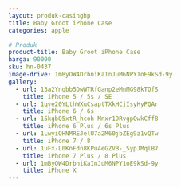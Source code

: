 ```yaml
---
layout: produk-casinghp
title: Baby Groot iPhone Case
categories: apple

# Produk
product-title: Baby Groot iPhone Case
harga: 90000
sku: hn-0437
image-drive: 1mByOW4DrbniKaInJuM6NPY1oE9kSd-9y
gallery:
  - url: 13a2Ynqbb5DwWTRfGanp2eMnMG98kTOfS
    title: iPhone 5 / 5s / SE
  - url: 1qve20YLthWXuCsaptTXkHCjIsyHyPQAr
    title: iPhone 6 / 6s
  - url: 15kgbQ5xtR_hcoh-Mnxr1DRvgpOwkCff8
    title: iPhone 6 Plus / 6s Plus
  - url: 1LwyiOHNMREJelU7a2M60jbZEg9z1vQTw
    title: iPhone 7 / 8
  - url: 1uFx-L0KnFdn8KPu4eGZVB-_SypJMqlB7
    title: iPhone 7 Plus / 8 Plus
  - url: 1mByOW4DrbniKaInJuM6NPY1oE9kSd-9y
    title: iPhone X
---
```

